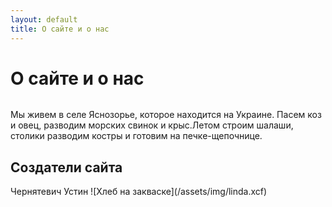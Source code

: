```yaml
---
layout: default
title: О сайте и о нас
---
```


<div class="post">
	<h1 class="pageTitle">О сайте и о нас</h1>
	<img src="{{ '/assets/img/foto-1.jpg' | prepend: site.baseurl }}" alt="">
	<p class="intro"> </p>
	<p>Мы живем в селе Яснозорье, которое находится на Украине. Пасем коз и овец,
	разводим морских свинок и крыс.Летом строим шалаши, столики разводим костры и
	  готовим на печке-щепочнице. </p>
	<h2>Создатели сайта</h2>
	Чернятевич Устин
	![Хлеб на закваске](/assets/img/linda.xcf)
</div>
